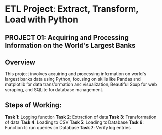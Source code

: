 # ETL Project: Extract, Transform, Load with Python
## PROJECT 01: Acquiring and Processing Information on the World's Largest Banks
## Overview

This project involves acquiring and processing information on world's largest banks data using Python, focusing on skills like Pandas and matplotlib for data transformation and visualization, Beautiful Soup for web scraping, and SQLite for database management.

## Steps of Working:
  **Task 1**: Logging function
  **Task 2**: Extraction of data
  **Task 3**: Transformation of data
  **Task 4**: Loading to CSV
  **Task 5**: Loading to Database
  **Task 6**: Function to run queries on Database
  **Task 7**: Verify log entries
